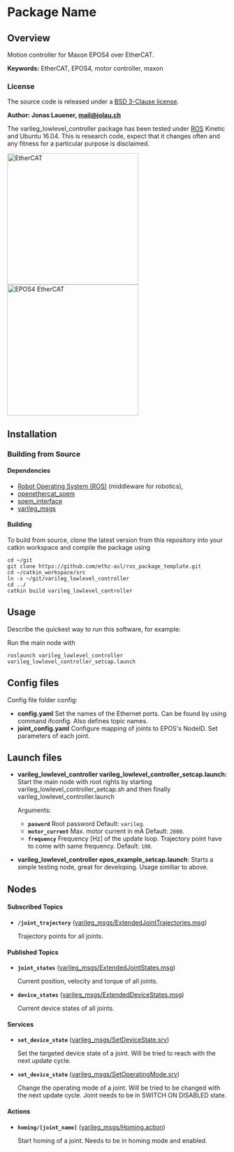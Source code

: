 # Package Name

## Overview

Motion controller for Maxon EPOS4 over EtherCAT.

**Keywords:** EtherCAT, EPOS4, motor controller, maxon

### License

The source code is released under a [BSD 3-Clause license](ros_package_template/LICENSE).

**Author: Jonas Lauener, mail@jolau.ch**

The varileg\_lowlevel\_controller package has been tested under [ROS] Kinetic and Ubuntu 16.04. This is research code, expect that it changes often and any fitness for a particular purpose is disclaimed.

<img src="https://esd.eu/sites/default/files/ethercat_logo_778x240.png" alt="EtherCAT" width="300"/>

<img src="https://www.maxonmotor.com/medias/sys_master/root/8830565941278/EPOS4-Compact-50-8-EtherCAT.jpg" alt="EPOS4 EtherCAT" width="300"/>

## Installation

### Building from Source

#### Dependencies

- [Robot Operating System (ROS)](http://wiki.ros.org) (middleware for robotics),
- [openethercat_soem](https://gitlab.ethz.ch/varileg/varileg_soem_interface)
- [soem_interface](https://gitlab.ethz.ch/varileg/varileg_soem_interface)
- [varileg_msgs](https://gitlab.ethz.ch/varileg/varileg_msgs)


#### Building

To build from source, clone the latest version from this repository into your catkin workspace and compile the package using

	cd ~/git
	git clone https://github.com/ethz-asl/ros_package_template.git
	cd ~/catkin_workspace/src
	ln -s ~/git/varileg_lowlevel_controller
	cd ../
	catkin build varileg_lowlevel_controller


## Usage

Describe the quickest way to run this software, for example:

Run the main node with

	roslaunch varileg_lowlevel_controller varileg_lowlevel_controller_setcap.launch

## Config files

Config file folder config:

* **config.yaml** Set the names of the Ethernet ports. Can be found by using command ifconfig. Also defines topic names.
* **joint_config.yaml** Configure mapping of joints to EPOS's NodeID. Set parameters of each joint.


## Launch files

* **varileg\_lowlevel\_controller varileg\_lowlevel\_controller\_setcap.launch:** Start the main node with root rights by starting varileg\_lowlevel\_controller\_setcap.sh and then finally varileg\_lowlevel\_controller.launch

     Arguments:

     - **`pasword`** Root password Default: `varileg`.
     - **`motor_current`** Max. motor current in mA Default: `2000`.
     - **`frequency`** Frequency [Hz] of the update loop. Trajectory point have to come with same frequency. Default: `100`.


* **varileg\_lowlevel\_controller epos_example_setcap.launch**: Starts a simple testing node, great for developing. Usage similiar to above.

## Nodes

#### Subscribed Topics

* **`/joint_trajectory`** ([varileg_msgs/ExtendedJointTrajectories.msg])

	Trajectory points for all joints.


#### Published Topics

* **`joint_states`** ([varileg_msgs/ExtendedJointStates.msg])

	Current position, velocity and torque of all joints.
	
* **`device_states`** ([varileg_msgs/ExtendedDeviceStates.msg])

	Current device states of all joints.

#### Services

* **`set_device_state`** ([varileg_msgs/SetDeviceState.srv])

	Set the targeted device state of a joint. Will be tried to reach with the next update cycle.
	
* **`set_device_state`** ([varileg_msgs/SetOperatingMode.srv])

	Change the operating mode of a joint. Will be tried to be changed with the next update cycle. Joint needs to be in SWITCH ON DISABLED state.


#### Actions

* **`homing/[joint_name]`** ([varileg_msgs/Homing.action])

	Start homing of a joint. Needs to be in homing mode and enabled.


[ROS]: http://www.ros.org
[varileg_msgs/ExtendedJointTrajectories.msg]: https://gitlab.ethz.ch/varileg/varileg_msgs/blob/master/varileg_msgs/msg/ExtendedJointTrajectories.msg
[varileg_msgs/ExtendedJointStates.msg]: https://gitlab.ethz.ch/varileg/varileg_msgs/blob/master/varileg_msgs/msg/ExtendedJointStates.msg
[varileg_msgs/ExtendedDeviceStates.msg]: https://gitlab.ethz.ch/varileg/varileg_msgs/blob/master/varileg_msgs/msg/ExtendedDeviceStates.msg
[varileg_msgs/SetDeviceState.srv]: https://gitlab.ethz.ch/varileg/varileg_msgs/blob/master/varileg_msgs/srv/SetDeviceState.srv
[varileg_msgs/SetOperatingMode.srv]: https://gitlab.ethz.ch/varileg/varileg_msgs/blob/master/varileg_msgs/srv/SetOperatingMode.srv
[varileg_msgs/Homing.action]: https://gitlab.ethz.ch/varileg/varileg_msgs/blob/master/varileg_msgs/action/Homing.action